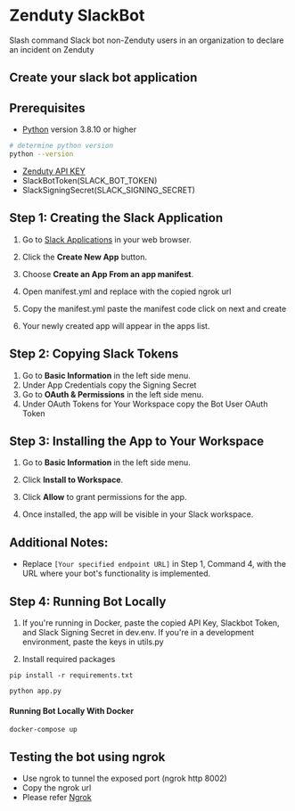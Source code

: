 # Zenduty SlackBot

Slash command Slack bot non-Zenduty users in an organization to declare an incident on Zenduty


## Create your slack bot application


## Prerequisites

- [Python](https://www.python.org/doc/versions/) version 3.8.10 or higher

```bash
# determine python version
python --version
```
- [Zenduty API KEY](https://docs.zenduty.com/api#generating-the-api-key)
- SlackBotToken(SLACK_BOT_TOKEN)
- SlackSigningSecret(SLACK_SIGNING_SECRET)


## Step 1: Creating the Slack Application

1. Go to [Slack Applications](https://api.slack.com/apps) in your web browser.

2. Click the **Create New App** button. 

3. Choose **Create an App From an app manifest**.

4. Open manifest.yml and replace with the copied ngrok url

4. Copy the manifest.yml paste the manifest code click on next and create

5. Your newly created app will appear in the apps list.

## Step 2: Copying Slack Tokens 
1. Go to **Basic Information** in the left side menu.
2. Under App Credentials copy the Signing Secret
3. Go to **OAuth & Permissions** in the left side menu.
4. Under OAuth Tokens for Your Workspace copy the Bot User OAuth Token


## Step 3: Installing the App to Your Workspace

1. Go to **Basic Information** in the left side menu.

2. Click **Install to Workspace**.

3. Click **Allow** to grant permissions for the app.

4. Once installed, the app will be visible in your Slack workspace.

## Additional Notes:
- Replace `[Your specified endpoint URL]` in Step 1, Command 4, with the URL where your bot's functionality is implemented.


## Step 4:  Running Bot Locally

1. If you're running in Docker, paste the copied API Key, Slackbot Token, and Slack Signing Secret in dev.env. If you're in a development environment, paste the keys in utils.py

2. Install required packages 

```
pip install -r requirements.txt
```
```
python app.py
```

#### Running Bot Locally With Docker

```
docker-compose up
```

## Testing the bot using ngrok

* Use ngrok to tunnel the exposed port (ngrok http 8002)
* Copy the ngrok url
* Please refer [Ngrok](https://ngrok.com/)

